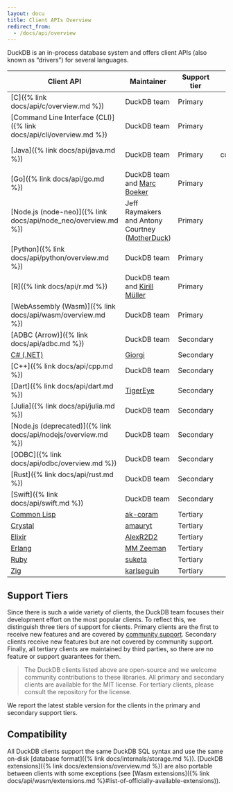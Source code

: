 ```yaml
---
layout: docu
title: Client APIs Overview
redirect_from:
  - /docs/api/overview
---
```


DuckDB is an in-process database system and offers client APIs (also known as “drivers”) for several languages.

| Client API | Maintainer | Support tier | Latest version |
|------------|------------|--------------|---------------:|
| [C]({% link docs/api/c/overview.md %})                              | DuckDB team                                                                | Primary       | 1.2.0 |
| [Command Line Interface (CLI)]({% link docs/api/cli/overview.md %}) | DuckDB team                                                                | Primary       | 1.2.0 |
| [Java]({% link docs/api/java.md %})                                 | DuckDB team                                                                | Primary       | {{ currentjavaversion }} |
| [Go]({% link docs/api/go.md %})                                     | DuckDB team and [Marc Boeker](https://github.com/marcboeker)               | Primary       | 1.1.3 |
| [Node.js (node-neo)]({% link docs/api/node_neo/overview.md %})      | Jeff Raymakers and Antony Courtney ([MotherDuck](https://motherduck.com/)) | Primary       | 1.2.0 |
| [Python]({% link docs/api/python/overview.md %})                    | DuckDB team                                                                | Primary       | 1.2.0 |
| [R]({% link docs/api/r.md %})                                       | DuckDB team and [Kirill Müller](https://github.com/krlmlr)                 | Primary       | 1.1.3 |
| [WebAssembly (Wasm)]({% link docs/api/wasm/overview.md %})          | DuckDB team                                                                | Primary       | 1.2.0 |
| [ADBC (Arrow)]({% link docs/api/adbc.md %})                         | DuckDB team                                                                | Secondary     | 1.2.0 |
| [C# (.NET)](https://duckdb.net/)                                    | [Giorgi](https://github.com/Giorgi)                                        | Secondary     | 1.2.0 |
| [C++]({% link docs/api/cpp.md %})                                   | DuckDB team                                                                | Secondary     | 1.2.0 |
| [Dart]({% link docs/api/dart.md %})                                 | [TigerEye](https://www.tigereye.com/)                                      | Secondary     | 1.1.3 |
| [Julia]({% link docs/api/julia.md %})                               | DuckDB team                                                                | Secondary     | 1.1.0 |
| [Node.js (deprecated)]({% link docs/api/nodejs/overview.md %})      | DuckDB team                                                                | Secondary     | 1.1.3 |
| [ODBC]({% link docs/api/odbc/overview.md %})                        | DuckDB team                                                                | Secondary     | 1.1.0 |
| [Rust]({% link docs/api/rust.md %})                                 | DuckDB team                                                                | Secondary     | 1.1.3 |
| [Swift]({% link docs/api/swift.md %})                               | DuckDB team                                                                | Secondary     | 1.1.3 |
| [Common Lisp](https://github.com/ak-coram/cl-duckdb)                | [ak-coram](https://github.com/ak-coram)                                    | Tertiary      | |
| [Crystal](https://github.com/amauryt/crystal-duckdb)                | [amauryt](https://github.com/amauryt)                                      | Tertiary      | |
| [Elixir](https://github.com/AlexR2D2/duckdbex)                      | [AlexR2D2](https://github.com/AlexR2D2/duckdbex)                           | Tertiary      | |
| [Erlang](https://github.com/mmzeeman/educkdb)                       | [MM Zeeman](https://github.com/mmzeeman)                                   | Tertiary      | |
| [Ruby](https://github.com/suketa/ruby-duckdb)                       | [suketa](https://github.com/suketa)                                        | Tertiary      | |
| [Zig](https://github.com/karlseguin/zuckdb.zig)                     | [karlseguin](https://github.com/karlseguin)                                | Tertiary      | |

## Support Tiers

Since there is such a wide variety of clients, the DuckDB team focuses their development effort on the most popular clients.
To reflect this, we distinguish three tiers of support for clients.
Primary clients are the first to receive new features and are covered by [community support](https://duckdblabs.com/news/2023/10/02/support-policy).
Secondary clients receive new features but are not covered by community support.
Finally, all tertiary clients are maintained by third parties, so there are no feature or support guarantees for them.

> The DuckDB clients listed above are open-source and we welcome community contributions to these libraries.
> All primary and secondary clients are available for the MIT license.
> For tertiary clients, please consult the repository for the license.

We report the latest stable version for the clients in the primary and secondary support tiers.

## Compatibility

All DuckDB clients support the same DuckDB SQL syntax and use the same on-disk [database format]({% link docs/internals/storage.md %}).
[DuckDB extensions]({% link docs/extensions/overview.md %}) are also portable between clients with some exceptions (see [Wasm extensions]({% link docs/api/wasm/extensions.md %}#list-of-officially-available-extensions)).

